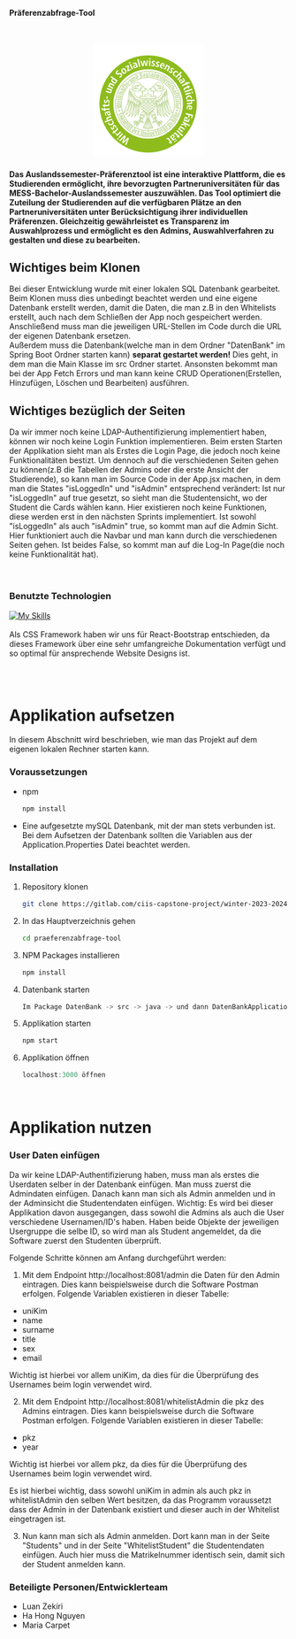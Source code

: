 **Präferenzabfrage-Tool**
<br>
<br>
<br>


<!--Logo--->
<div align="center">
    <img class="logo" src="./public/WiSo-Logo.png" alt="Logo">
  </a>
</div>

 <h4>Das Auslandssemester-Präferenztool ist eine interaktive Plattform, die es Studierenden ermöglicht, ihre bevorzugten Partneruniversitäten für das MESS-Bachelor-Auslandssemester auszuwählen. Das Tool optimiert die Zuteilung der Studierenden auf die verfügbaren Plätze an den Partneruniversitäten unter Berücksichtigung ihrer individuellen Präferenzen. Gleichzeitig gewährleistet es Transparenz im Auswahlprozess und ermöglicht es den Admins, Auswahlverfahren zu gestalten und diese zu bearbeiten.</h4>


<h2>Wichtiges beim Klonen</h2>
Bei dieser Entwicklung wurde mit einer lokalen SQL Datenbank gearbeitet. Beim Klonen muss dies unbedingt beachtet werden und eine eigene Datenbank erstellt werden, damit die Daten, die man z.B in den Whitelists erstellt, auch nach dem Schließen der App noch gespeichert werden. Anschließend muss man die jeweiligen URL-Stellen im Code durch die URL der eigenen Datenbank ersetzen.
<br>
Außerdem muss die Datenbank(welche man in dem Ordner "DatenBank" im Spring Boot Ordner starten kann) <strong>separat gestartet werden!</strong> Dies geht, in dem man die Main Klasse im src Ordner startet. 
Ansonsten bekommt man bei der App Fetch Errors und man kann keine CRUD Operationen(Erstellen, Hinzufügen, Löschen und Bearbeiten) ausführen.

<h2>Wichtiges bezüglich der Seiten</h2>
Da wir immer noch keine LDAP-Authentifizierung implementiert haben, können wir noch keine Login Funktion implementieren. Beim ersten Starten der Applikation sieht man als Erstes die Login Page, die jedoch noch keine Funktionalitäten bestizt. Um dennoch auf die verschiedenen Seiten gehen zu können(z.B die Tabellen der Admins oder die erste Ansicht der Studierende), so kann man im Source Code in der App.jsx machen, in dem man die States "isLoggedIn" und "isAdmin" entsprechend verändert:
Ist nur "isLoggedIn" auf true gesetzt, so sieht man die Studentensicht, wo der Student die Cards wählen kann. Hier existieren noch keine Funktionen, diese werden erst in den nächsten Sprints implementiert. Ist sowohl "isLoggedIn" als auch "isAdmin" true, so kommt man auf die Admin Sicht. Hier funktioniert auch die Navbar und man kann durch die verschiedenen Seiten gehen. Ist beides False, so kommt man auf die Log-In Page(die noch keine Funktionalität hat).


<br>

<br>
<br>

### Benutzte Technologien
[![My Skills](https://skillicons.dev/icons?i=html,css,js,react,java,spring)](https://skillicons.dev)<br>
<br>
Als CSS Framework haben wir uns für React-Bootstrap entschieden, da dieses Framework über eine sehr umfangreiche Dokumentation verfügt und so optimal für ansprechende Website Designs ist.

<br>
<br>
<!-- GETTING STARTED -->
<h1>Applikation aufsetzen</h1>

In diesem Abschnitt wird beschrieben, wie man das Projekt auf dem eigenen lokalen Rechner starten kann.

### Voraussetzungen

* npm
  ```sh
  npm install 

* Eine aufgesetzte mySQL Datenbank, mit der man stets verbunden ist. Bei dem Aufsetzen der Datenbank sollten die Variablen aus der Application.Properties Datei beachtet werden.


### Installation

1. Repository klonen
   ```sh
   git clone https://gitlab.com/ciis-capstone-project/winter-2023-2024/team-03 praeferenzabfrage-tool.git
   ```
2. In das Hauptverzeichnis gehen
   ```sh
   cd praeferenzabfrage-tool
   ```
   
3. NPM Packages installieren
   ```sh
   npm install

5. Datenbank starten
   ```js
   Im Package DatenBank -> src -> java -> und dann DatenBankApplication.java starten
   ```
4. Applikation starten
   ```js
   npm start
   ```
5. Applikation öffnen
   ```js
   localhost:3000 öffnen
   ```
<br>


<h1>Applikation nutzen</h1>

### User Daten einfügen
Da wir keine LDAP-Authentifizierung haben, muss man als erstes die Userdaten selber in der Datenbank einfügen. Man muss zuerst die Admindaten einfügen. Danach kann man sich als Admin anmelden und in der Adminsicht die Studentendaten einfügen.
Wichtig: Es wird bei dieser Applikation davon ausgegangen, dass sowohl die Admins als auch die User verschiedene Usernamen/ID's haben. Haben beide Objekte der jeweiligen Usergruppe die selbe ID, so wird man als Student angemeldet, da die Software zuerst den Studenten überprüft.

Folgende Schritte können am Anfang durchgeführt werden:

1. Mit dem Endpoint http://localhost:8081/admin die Daten für den Admin eintragen. Dies kann beispielsweise durch die Software Postman erfolgen. Folgende Variablen existieren in dieser Tabelle:
<ul>
<li>uniKim</li>
<li>name</li>
<li>surname</li>
<li>title</li>
<li>sex</li>
<li>email</li>
</ul>
Wichtig ist hierbei vor allem uniKim, da dies für die Überprüfung des Usernames beim login verwendet wird.


2. Mit dem Endpoint http://localhost:8081/whitelistAdmin die pkz des Admins eintragen. Dies kann beispielsweise durch die Software Postman erfolgen. Folgende Variablen existieren in dieser Tabelle:
<ul>
<li>pkz</li>
<li>year</li>
</ul>
Wichtig ist hierbei vor allem pkz, da dies für die Überprüfung des Usernames beim login verwendet wird.


Es ist hierbei wichtig, dass sowohl uniKim in admin als auch pkz in whitelistAdmin  den selben Wert besitzen, da das Programm voraussetzt dass der Admin in der Datenbank existiert und dieser auch in der Whitelist eingetragen ist.

3. Nun kann man sich als Admin anmelden. Dort kann man in der Seite "Students" und in der Seite "WhitelistStudent" die Studentendaten einfügen. Auch hier muss die Matrikelnummer identisch sein, damit sich der Student anmelden kann.




### Beteiligte Personen/Entwicklerteam
* Luan Zekiri
* Ha Hong Nguyen
* Maria Carpet
<br>
<brS>

